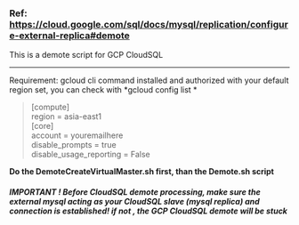 ### Ref: https://cloud.google.com/sql/docs/mysql/replication/configure-external-replica#demote 

This is a demote script for GCP CloudSQL 

------------


Requirement: gcloud cli command installed and authorized with your default region set, you can check with *gcloud config list *

> [compute]<br />
region = asia-east1<br />
[core]<br />
account = youremailhere<br />
disable_prompts = true<br />
disable_usage_reporting = False<br />



**Do the DemoteCreateVirtualMaster.sh first, than the Demote.sh script**

##### IMPORTANT ! Before CloudSQL demote processing, make sure the external mysql acting as your CloudSQL slave (mysql replica) and connection is established! if not , the GCP CloudSQL demote will be stuck

